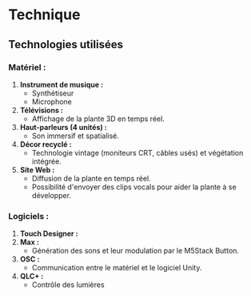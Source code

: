 # Technique

## **Technologies utilisées**

### **Matériel :**  
1. **Instrument de musique :**  
   - Synthétiseur
   - Microphone
2. **Télévisions :**  
   - Affichage de la plante 3D en temps réel. 
3. **Haut-parleurs (4 unités) :**  
   - Son immersif et spatialisé.  
4. **Décor recyclé :**  
   - Technologie vintage (moniteurs CRT, câbles usés) et végétation intégrée.
5. **Site Web :**  
   - Diffusion de la plante en temps réel.
   - Possibilité d'envoyer des clips vocals pour aider la plante à se développer.  

### **Logiciels :**  
1. **Touch Designer :**  
2. **Max :**  
   - Génération des sons et leur modulation par le M5Stack Button.  
3. **OSC :**  
   - Communication entre le matériel et le logiciel Unity.  
4. **QLC+ :**  
   - Contrôle des lumières

